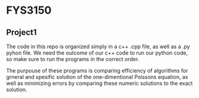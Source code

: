 # FYS3150
## Project1

The code in this repo is organized simply in a c++ .cpp file, as well as a .py pyhon file. We need the outcome of our c++ code to run our python code, so make sure to run the programs in the correct order.

The purpouse of these programs is comparing efficiency of algorithms for grneral and spesific solution of the one-dimentional Poissons equation, as well as minimizing errors by comparing these numeric solutions to the exact solution. 
